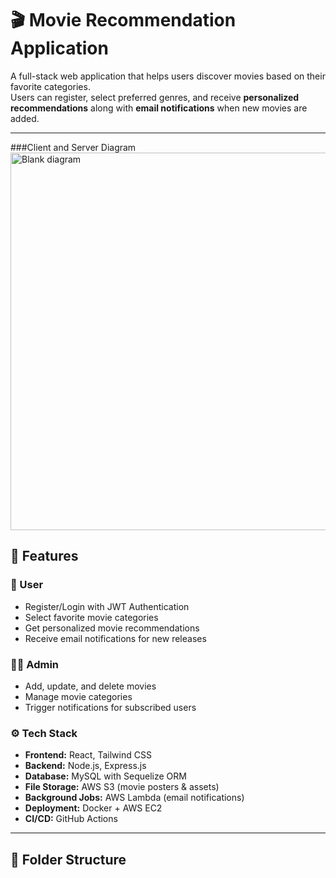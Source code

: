 # 🎬 Movie Recommendation Application

A full-stack web application that helps users discover movies based on their favorite categories.  
Users can register, select preferred genres, and receive **personalized recommendations** along with **email notifications** when new movies are added.

---
###Client and Server Diagram
<img width="1720" height="604" alt="Blank diagram" src="https://github.com/user-attachments/assets/db4ca27c-fc26-45e4-8887-b18b5b25c0a5" />

## 🚀 Features

### 👥 User
- Register/Login with JWT Authentication  
- Select favorite movie categories  
- Get personalized movie recommendations  
- Receive email notifications for new releases  

### 👨‍💼 Admin
- Add, update, and delete movies  
- Manage movie categories  
- Trigger notifications for subscribed users  

### ⚙️ Tech Stack
- **Frontend:** React, Tailwind CSS  
- **Backend:** Node.js, Express.js  
- **Database:** MySQL with Sequelize ORM  
- **File Storage:** AWS S3 (movie posters & assets)  
- **Background Jobs:** AWS Lambda (email notifications)  
- **Deployment:** Docker + AWS EC2  
- **CI/CD:** GitHub Actions  

---

## 📂 Folder Structure

